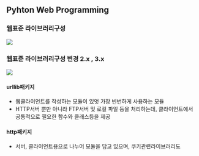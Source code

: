 ## Pyhton Web Programming

### 웹표준 라이브러리구성
![](http://drive.google.com/uc?export=view&id=0B0CgSzgDruziWXR2cWNpb2hxZW8)

### 웹표준 라이브러리구성 변경 2.x , 3.x
![](http://drive.google.com/uc?export=view&id=0B0CgSzgDruzic0VXaG5TQlY3ZXc)

#### urllib패키지
- 웹클라이언트를 작성하는 모듈이 있엇 가장 빈번하게 사용하는 모듈
- HTTP서버 뿐만 아니라 FTP서버 및 로컬 파일 등을 처리하는데, 클라이언트에서 공통적으로 필요한 함수와 클래스등을 제공
#### http패키지
- 서버, 클라이언트용으로 나누어 모듈을 담고 있으며, 쿠키관련라이브러리도
